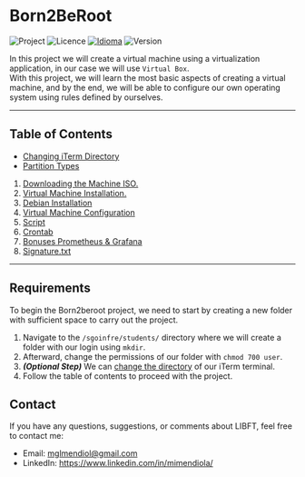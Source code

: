 # Born2BeRoot

![Project](https://img.shields.io/badge/Project-Born2BeRoot-blue)
![Licence](https://img.shields.io/badge/Licence-MIT-orange)
[![Idioma](https://img.shields.io/badge/Idioma-Español-purple)](https://github.com/MiMendiola/Born2BeRoot/tree/main/Documentation/es/README.md)
![Version](https://img.shields.io/badge/Version-1.0-green)

In this project we will create a virtual machine using a virtualization application, in our case we will use `Virtual Box`. <br>
With this project, we will learn the most basic aspects of creating a virtual machine, and by the end, we will be able to configure our own operating system using rules defined by ourselves.

---

## Table of Contents

- [Changing iTerm Directory](./Documentation/en/Changing%20iTerm%20Directory/Changing%20iTerm%20Directory.md)
- [Partition Types](./Documentation/en/Partition%20Types.md)
1. [Downloading the Machine ISO.](./Documentation/en/1%20-%20Downloading%20the%20Machine%20ISO.md)
2. [Virtual Machine Installation.](./Documentation/en/2%20-%20Virtual%20Machine%20Installation/2%20-%20Virtual%20Machine%20Installation.md)
3. [Debian Installation](./Documentation/en/3%20-%20Debian%20Installation/3%20-%20Debian%20Installation.md)
4. [Virtual Machine Configuration](./Documentation/en/4%20-%20Virtual%20Machine%20Configuration/4%20-%20Virtual%20Machine%20Configuration.md)
5. [Script](./Documentation/en/5%20-%20Script/5%20-%20Script.md)
6. [Crontab](./Documentation/en/6%20-%20Crontab/6%20-%20Crontab.md)
7. [Bonuses Prometheus & Grafana](./Documentation/en/7%20-%20Bonuses%20Prometheus%20%26%20Grafana/7%20-%20Bonuses%20Prometheus%20&%20Grafana.md)
8. [Signature.txt](./Documentation/en/8%20-%20Signature/8%20-%20Signature.md)

---

## Requirements

To begin the Born2beroot project, we need to start by creating a new folder with sufficient space to carry out the project.

1. Navigate to the `/sgoinfre/students/` directory where we will create a folder with our login using `mkdir`.
2. Afterward, change the permissions of our folder with `chmod 700 user`.
3. ***(Optional Step)*** We can [change the directory](./Documentation/en/Tipos%20de%20Particiones.md) of our iTerm terminal.
4. Follow the table of contents to proceed with the project.

## Contact
If you have any questions, suggestions, or comments about LIBFT, feel free to contact me:

- Email: <a href="mailto:mglmendiol@gmail.com" style="text-decoration: none; color:#fff">mglmendiol@gmail.com</a>
- LinkedIn: <a href="https://www.linkedin.com/in/mimendiola/" style="text-decoration: none; color:#fff !important;">https://www.linkedin.com/in/mimendiola/</a>